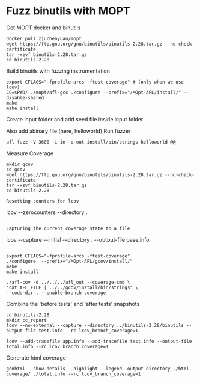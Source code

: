 # Fuzz binutils with MOPT

Get MOPT docker and binutils

```
docker pull zjuchenyuan/mopt
wget https://ftp.gnu.org/gnu/binutils/binutils-2.28.tar.gz --no-check-certificate
tar -xzvf binutils-2.28.tar.gz
cd binutils-2.28
```


Build binutils with fuzzing instrumentation
```
export CFLAGS="-fprofile-arcs -ftest-coverage" # (only when we use lcov)
CC=$PWD/../mopt/afl-gcc ./configure --prefix="/MOpt-AFL/install/" --disable-shared 
make
make install
```

Create input folder and add seed file inside input folder

Also add abinary file (here, helloworld)
Run fuzzer
```
afl-fuzz -V 3600 -i in -o out install/bin/strings helloworld @@
```

Measure Coverage
```
mkdir gcov
cd gcov
wget https://ftp.gnu.org/gnu/binutils/binutils-2.28.tar.gz --no-check-certificate
tar -xzvf binutils-2.28.tar.gz
cd binutils-2.28

Resetting counters for lcov

```
lcov --zerocounters --directory .
```

Capturing the current coverage state to a file
```
lcov --capture --initial --directory . --output-file base.info
```

export CFLAGS="-fprofile-arcs -ftest-coverage"
./configure  --prefix="/MOpt-AFL/gcov/install/" 
make
make install

./afl-cov -d ../../../afl_out --coverage-cmd \
"cat AFL_FILE | ../../gcov/install/bin/strings" \
--code-dir . --enable-branch-coverage
```



Combine the 'before tests' and 'after tests' snapshots

```
cd binutils-2.28
mkdir cc_report
lcov --no-external --capture --directory ../binutils-2.28/binutils --output-file test.info --rc lcov_branch_coverage=1

lcov --add-tracefile app.info --add-tracefile test.info --output-file total.info --rc lcov_branch_coverage=1 
```
Generate html coverage
```
genhtml --show-details --highlight --legend -output-directory ./html-coverage/ ./total.info --rc lcov_branch_coverage=1 
```


